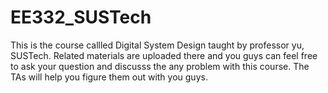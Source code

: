 # EE332_SUSTech
This is the course callled Digital System Design taught by professor yu, SUSTech. Related materials are uploaded there and you guys can feel free to ask your question and discusss the any problem with this course. 
The TAs will help you figure them out with you guys.

